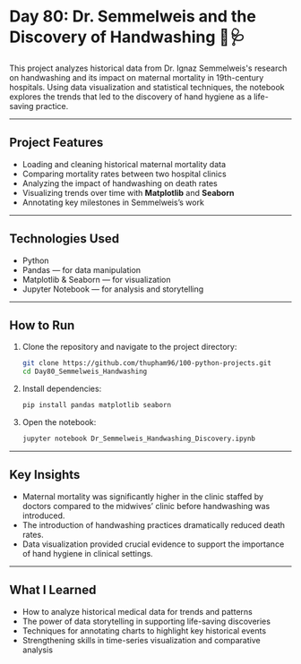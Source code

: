 # Day 80: Dr. Semmelweis and the Discovery of Handwashing 🧼🩺

This project analyzes historical data from Dr. Ignaz Semmelweis's research on handwashing and its impact on maternal mortality in 19th-century hospitals. Using data visualization and statistical techniques, the notebook explores the trends that led to the discovery of hand hygiene as a life-saving practice.

---

## Project Features

* Loading and cleaning historical maternal mortality data
* Comparing mortality rates between two hospital clinics
* Analyzing the impact of handwashing on death rates
* Visualizing trends over time with **Matplotlib** and **Seaborn**
* Annotating key milestones in Semmelweis’s work

---

## Technologies Used

* Python
* Pandas — for data manipulation
* Matplotlib & Seaborn — for visualization
* Jupyter Notebook — for analysis and storytelling

---

## How to Run

1. Clone the repository and navigate to the project directory:

   ```bash
   git clone https://github.com/thupham96/100-python-projects.git
   cd Day80_Semmelweis_Handwashing
   ```

2. Install dependencies:

   ```bash
   pip install pandas matplotlib seaborn
   ```

3. Open the notebook:

   ```bash
   jupyter notebook Dr_Semmelweis_Handwashing_Discovery.ipynb
   ```

---

## Key Insights

* Maternal mortality was significantly higher in the clinic staffed by doctors compared to the midwives’ clinic before handwashing was introduced.
* The introduction of handwashing practices dramatically reduced death rates.
* Data visualization provided crucial evidence to support the importance of hand hygiene in clinical settings.

---

## What I Learned

* How to analyze historical medical data for trends and patterns
* The power of data storytelling in supporting life-saving discoveries
* Techniques for annotating charts to highlight key historical events
* Strengthening skills in time-series visualization and comparative analysis
